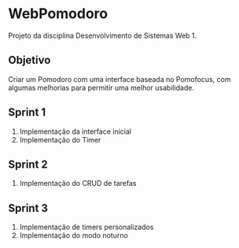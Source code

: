 # WebPomodoro
Projeto da disciplina Desenvolvimento de Sistemas Web 1.

## Objetivo
Criar um Pomodoro com uma interface baseada no Pomofocus, com algumas melhorias para permitir uma melhor usabilidade.

## Sprint 1
1. Implementação da interface inicial
2. Implementação do Timer


## Sprint 2
1. Implementação do CRUD de tarefas


## Sprint 3
1. Implementação de timers personalizados
2. Implementação do modo noturno
